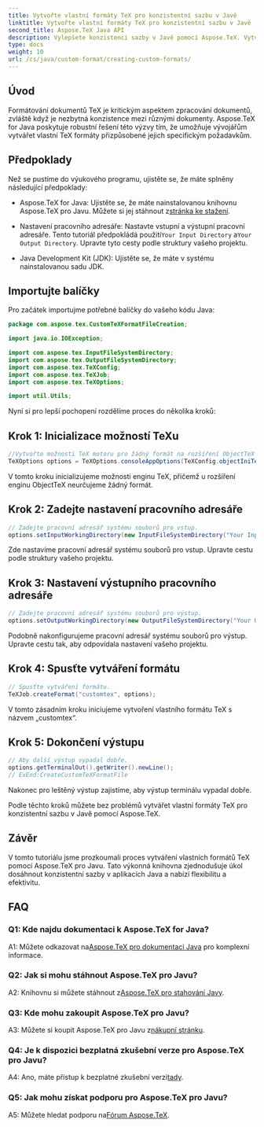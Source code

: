 ```yaml
---
title: Vytvořte vlastní formáty TeX pro konzistentní sazbu v Javě
linktitle: Vytvořte vlastní formáty TeX pro konzistentní sazbu v Javě
second_title: Aspose.TeX Java API
description: Vylepšete konzistenci sazby v Javě pomocí Aspose.TeX. Vytvářejte bez námahy vlastní formáty TeX.
type: docs
weight: 10
url: /cs/java/custom-format/creating-custom-formats/
---
```

## Úvod

Formátování dokumentů TeX je kritickým aspektem zpracování dokumentů, zvláště když je nezbytná konzistence mezi různými dokumenty. Aspose.TeX for Java poskytuje robustní řešení této výzvy tím, že umožňuje vývojářům vytvářet vlastní TeX formáty přizpůsobené jejich specifickým požadavkům.

## Předpoklady

Než se pustíme do výukového programu, ujistěte se, že máte splněny následující předpoklady:

-  Aspose.TeX for Java: Ujistěte se, že máte nainstalovanou knihovnu Aspose.TeX pro Javu. Můžete si jej stáhnout z[stránka ke stažení](https://releases.aspose.com/tex/java/).

-  Nastavení pracovního adresáře: Nastavte vstupní a výstupní pracovní adresáře. Tento tutoriál předpokládá použití`Your Input Directory` a`Your Output Directory`. Upravte tyto cesty podle struktury vašeho projektu.

- Java Development Kit (JDK): Ujistěte se, že máte v systému nainstalovanou sadu JDK.

## Importujte balíčky

Pro začátek importujme potřebné balíčky do vašeho kódu Java:

```java
package com.aspose.tex.CustomTeXFormatFileCreation;

import java.io.IOException;

import com.aspose.tex.InputFileSystemDirectory;
import com.aspose.tex.OutputFileSystemDirectory;
import com.aspose.tex.TeXConfig;
import com.aspose.tex.TeXJob;
import com.aspose.tex.TeXOptions;

import util.Utils;
```

Nyní si pro lepší pochopení rozdělíme proces do několika kroků:

## Krok 1: Inicializace možností TeXu

```java
//Vytvořte možnosti TeX motoru pro žádný formát na rozšíření ObjectTeX motoru.
TeXOptions options = TeXOptions.consoleAppOptions(TeXConfig.objectIniTeX());
```

V tomto kroku inicializujeme možnosti enginu TeX, přičemž u rozšíření enginu ObjectTeX neurčujeme žádný formát.

## Krok 2: Zadejte nastavení pracovního adresáře

```java
// Zadejte pracovní adresář systému souborů pro vstup.
options.setInputWorkingDirectory(new InputFileSystemDirectory("Your Input Directory"));
```

Zde nastavíme pracovní adresář systému souborů pro vstup. Upravte cestu podle struktury vašeho projektu.

## Krok 3: Nastavení výstupního pracovního adresáře

```java
// Zadejte pracovní adresář systému souborů pro výstup.
options.setOutputWorkingDirectory(new OutputFileSystemDirectory("Your Output Directory"));
```

Podobně nakonfigurujeme pracovní adresář systému souborů pro výstup. Upravte cestu tak, aby odpovídala nastavení vašeho projektu.

## Krok 4: Spusťte vytváření formátu

```java
// Spusťte vytváření formátu.
TeXJob.createFormat("customtex", options);
```

V tomto zásadním kroku iniciujeme vytvoření vlastního formátu TeX s názvem „customtex“.

## Krok 5: Dokončení výstupu

```java
// Aby další výstup vypadal dobře.
options.getTerminalOut().getWriter().newLine();
// ExEnd:CreateCustomTeXFormatFile
```

Nakonec pro leštěný výstup zajistíme, aby výstup terminálu vypadal dobře.

Podle těchto kroků můžete bez problémů vytvářet vlastní formáty TeX pro konzistentní sazbu v Javě pomocí Aspose.TeX.

## Závěr

V tomto tutoriálu jsme prozkoumali proces vytváření vlastních formátů TeX pomocí Aspose.TeX pro Javu. Tato výkonná knihovna zjednodušuje úkol dosáhnout konzistentní sazby v aplikacích Java a nabízí flexibilitu a efektivitu.

## FAQ

### Q1: Kde najdu dokumentaci k Aspose.TeX for Java?

 A1: Můžete odkazovat na[Aspose.TeX pro dokumentaci Java](https://reference.aspose.com/tex/java/) pro komplexní informace.

### Q2: Jak si mohu stáhnout Aspose.TeX pro Javu?

 A2: Knihovnu si můžete stáhnout z[Aspose.TeX pro stahování Javy](https://releases.aspose.com/tex/java/).

### Q3: Kde mohu zakoupit Aspose.TeX pro Javu?

 A3: Můžete si koupit Aspose.TeX pro Javu z[nákupní stránku](https://purchase.aspose.com/buy).

### Q4: Je k dispozici bezplatná zkušební verze pro Aspose.TeX pro Javu?

 A4: Ano, máte přístup k bezplatné zkušební verzi[tady](https://releases.aspose.com/).

### Q5: Jak mohu získat podporu pro Aspose.TeX pro Javu?

 A5: Můžete hledat podporu na[Fórum Aspose.TeX](https://forum.aspose.com/c/tex/47).